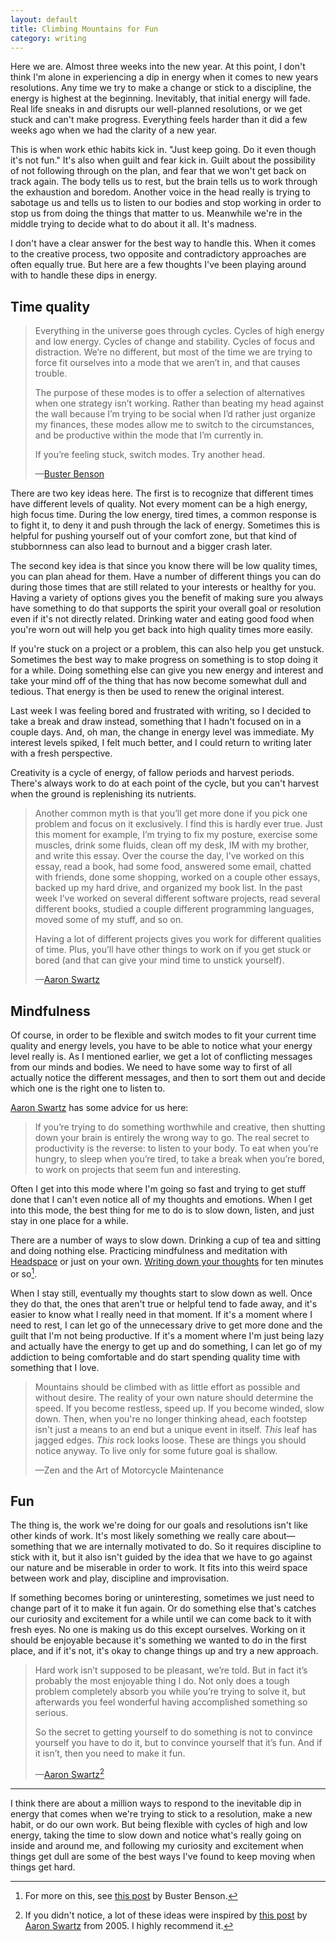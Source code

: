 ```yaml
---
layout: default
title: Climbing Mountains for Fun
category: writing
---
```


Here we are. Almost three weeks into the new year. At this point, I don't think I'm alone in experiencing a dip in energy when it comes to new years resolutions. Any time we try to make a change or stick to a discipline, the energy is highest at the beginning. Inevitably, that initial energy will fade. Real life sneaks in and disrupts our well-planned resolutions, or we get stuck and can't make progress. Everything feels harder than it did a few weeks ago when we had the clarity of a new year.

This is when work ethic habits kick in. "Just keep going. Do it even though it's not fun." It's also when guilt and fear kick in. Guilt about the possibility of not following through on the plan, and fear that we won't get back on track again. The body tells us to rest, but the brain tells us to work through the exhaustion and boredom. Another voice in the head really is trying to sabotage us and tells us to listen to our bodies and stop working in order to stop us from doing the things that matter to us. Meanwhile we're in the middle trying to decide what to do about it all. It's madness.

I don't have a clear answer for the best way to handle this. When it comes to the creative process, two opposite and contradictory approaches are often equally true. But here are a few thoughts I've been playing around with to handle these dips in energy.

## Time quality

>Everything in the universe goes through cycles. Cycles of high energy and low energy. Cycles of change and stability. Cycles of focus and distraction. We’re no different, but most of the time we are trying to force fit ourselves into a mode that we aren’t in, and that causes trouble.
>
>The purpose of these modes is to offer a selection of alternatives when one strategy isn’t working. Rather than beating my head against the wall because I’m trying to be social when I’d rather just organize my finances, these modes allow me to switch to the circumstances, and be productive within the mode that I’m currently in.
>
>If you’re feeling stuck, switch modes. Try another head.
>
>—[Buster Benson](https://medium.com/@buster/live-like-a-hydra-c02337782a89)

There are two key ideas here. The first is to recognize that different times have different levels of quality. Not every moment can be a high energy, high focus time. During the low energy, tired times, a common response is to fight it, to deny it and push through the lack of energy. Sometimes this is helpful for pushing yourself out of your comfort zone, but that kind of stubbornness can also lead to burnout and a bigger crash later.

The second key idea is that since you know there will be low quality times, you can plan ahead for them. Have a number of different things you can do during those times that are still related to your interests or healthy for you. Having a variety of options gives you the benefit of making sure you always have something to do that supports the spirit your overall goal or resolution even if it's not directly related. Drinking water and eating good food when you're worn out will help you get back into high quality times more easily.

If you're stuck on a project or a problem, this can also help you get unstuck. Sometimes the best way to make progress on something is to stop doing it for a while. Doing something else can give you new energy and interest and take your mind off of the thing that has now become somewhat dull and tedious. That energy is then be used to renew the original interest.

Last week I was feeling bored and frustrated with writing, so I decided to take a break and draw instead, something that I hadn't focused on in a couple days. And, oh man, the change in energy level was immediate. My interest levels spiked, I felt much better, and I could return to writing later with a fresh perspective. 

Creativity is a cycle of energy, of fallow periods and harvest periods. There's always work to do at each point of the cycle, but you can't harvest when the ground is replenishing its nutrients.

>Another common myth is that you’ll get more done if you pick one problem and focus on it exclusively. I find this is hardly ever true. Just this moment for example, I’m trying to fix my posture, exercise some muscles, drink some fluids, clean off my desk, IM with my brother, and write this essay. Over the course the day, I’ve worked on this essay, read a book, had some food, answered some email, chatted with friends, done some shopping, worked on a couple other essays, backed up my hard drive, and organized my book list. In the past week I’ve worked on several different software projects, read several different books, studied a couple different programming languages, moved some of my stuff, and so on.
>
>Having a lot of different projects gives you work for different qualities of time. Plus, you’ll have other things to work on if you get stuck or bored (and that can give your mind time to unstick yourself).
>
>—[Aaron Swartz](http://www.aaronsw.com/weblog/productivity)

## Mindfulness

Of course, in order to be flexible and switch modes to fit your current time quality and energy levels, you have to be able to notice what your energy level really is. As I mentioned earlier, we get a lot of conflicting messages from our minds and bodies. We need to have some way to first of all actually notice the different messages, and then to sort them out and decide which one is the right one to listen to.

[Aaron Swartz](http://www.aaronsw.com/weblog/productivity) has some advice for us here:

> If you’re trying to do something worthwhile and creative, then shutting down your brain is entirely the wrong way to go. The real secret to productivity is the reverse: to listen to your body. To eat when you’re hungry, to sleep when you’re tired, to take a break when you’re bored, to work on projects that seem fun and interesting.

Often I get into this mode where I'm going so fast and trying to get stuff done that I can't even notice all of my thoughts and emotions. When I get into this mode, the best thing for me to do is to slow down, listen, and just stay in one place for a while.

There are a number of ways to slow down. Drinking a cup of tea and sitting and doing nothing else. Practicing mindfulness and meditation with [Headspace](http://headspace.com) or just on your own. [Writing down your thoughts](http://750words.com) for ten minutes or so[^1].

When I stay still, eventually my thoughts start to slow down as well. Once they do that, the ones that aren't true or helpful tend to fade away, and it's easier to know what I really need in that moment. If it's a moment where I need to rest, I can let go of the unnecessary drive to get more done and the guilt that I'm not being productive. If it's a moment where I'm just being lazy and actually have the energy to get up and do something, I can let go of my addiction to being comfortable and do start spending quality time with something that I love.

> Mountains should be climbed with as little effort as possible and without desire. The reality of your own nature should determine the speed. If you become restless, speed up. If you become winded, slow down. Then, when you're no longer thinking ahead, each footstep isn't just a means to an end but a unique event in itself. *This* leaf has jagged edges. *This* rock looks loose. These are things you should notice anyway. To live only for some future goal is shallow.
>
>—Zen and the Art of Motorcycle Maintenance

## Fun

The thing is, the work we're doing for our goals and resolutions isn't like other kinds of work. It's most likely something we really care about—something that we are internally motivated to do. So it requires discipline to stick with it, but it also isn't guided by the idea that we have to go against our nature and be miserable in order to work. It fits into this weird space between work and play, discipline and improvisation.

If something becomes boring or uninteresting, sometimes we just need to change part of it to make it fun again. Or do something else that's catches our curiosity and excitement for a while until we can come back to it with fresh eyes. No one is making us do this except ourselves. Working on it should be enjoyable because it's something we wanted to do in the first place, and if it's not, it's okay to change things up and try a new approach.

>Hard work isn’t supposed to be pleasant, we’re told. But in fact it’s probably the most enjoyable thing I do. Not only does a tough problem completely absorb you while you’re trying to solve it, but afterwards you feel wonderful having accomplished something so serious.
>
>So the secret to getting yourself to do something is not to convince yourself you have to do it, but to convince yourself that it’s fun. And if it isn’t, then you need to make it fun.
>
>—[Aaron Swartz](http://www.aaronsw.com/weblog/productivity)[^2]

---

I think there are about a million ways to respond to the inevitable dip in energy that comes when we're trying to stick to a resolution, make a new habit, or do our own work. But being flexible with cycles of high and low energy, taking the time to slow down and notice what's really going on inside and around me, and following my curiosity and excitement when things get dull are some of the best ways I've found to keep moving when things get hard.

[^1]: For more on this, see [this post](https://medium.com/better-humans/better-than-meditation-12532d29f6cd) by Buster Benson.
[^2]: If you didn't notice, a lot of these ideas were inspired by [this post](http://www.aaronsw.com/weblog/productivity) by [Aaron Swartz](http://en.wikipedia.org/wiki/Aaron_Swartz) from 2005. I highly recommend it.